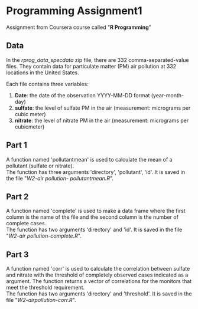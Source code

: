 # Programming Assignment1
Assignment from Coursera course called "**R Programming**" 

## Data

In the *rprog_data_specdata* zip file, there are 332 comma-separated-value files. They contain data for particulate matter (PM) air pollution  at 332 locations in the United States.

Each file contains three variables:	
 
 1. **Date**: the date of the observation YYYY-MM-DD format (year-month-day)
 2. **sulfate**: the level of sulfate PM in the air (measurement: micrograms per cubic meter)
 3. **nitrate**: the level of nitrate PM in the air (measurement: micrograms per cubicmeter)

## Part 1

A function named 'pollutantmean' is used to calculate the mean of a pollutant (sulfate or nitrate).\
The function has three arguments 'directory', 'pollutant', 'id'. It is saved in the file "*W2-air pollution- pollutantmean.R*".

## Part 2 

A function named 'complete' is used to make a data frame where the first column is the name of the file and the second column is the number of complete cases.\
The function has two arguments 'directory' and 'id'. It is saved in the file "*W2-air pollution-complete.R*". 

## Part 3 

A function named 'corr' is used to calculate the correlation between sulfate and nitrate with the threshold of completely observed cases indicated as a argument. The function returns a vector of correlations for the monitors that meet the threshold requirement.\
The function has two arguments 'directory' and 'threshold'. It is saved in the file "*W2-airpollution-corr.R*". 

